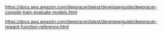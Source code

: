 https://docs.aws.amazon.com/deepracer/latest/developerguide/deepracer-console-train-evaluate-models.html

https://docs.aws.amazon.com/deepracer/latest/developerguide/deepracer-reward-function-reference.html
